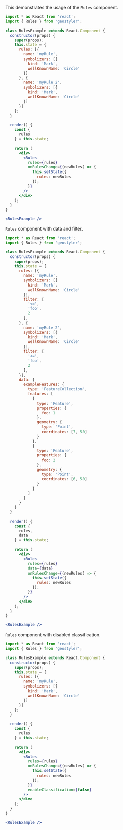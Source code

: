 <!--
 * Released under the BSD 2-Clause License
 *
 * Copyright © 2021-present, terrestris GmbH & Co. KG and GeoStyler contributors
 * All rights reserved.
 *
 * Redistribution and use in source and binary forms, with or without
 * modification, are permitted provided that the following conditions are met:
 *
 * * Redistributions of source code must retain the above copyright notice,
 *   this list of conditions and the following disclaimer.
 *
 * * Redistributions in binary form must reproduce the above copyright notice,
 *   this list of conditions and the following disclaimer in the documentation
 *   and/or other materials provided with the distribution.
 *
 * THIS SOFTWARE IS PROVIDED BY THE COPYRIGHT HOLDERS AND CONTRIBUTORS "AS IS"
 * AND ANY EXPRESS OR IMPLIED WARRANTIES, INCLUDING, BUT NOT LIMITED TO, THE
 * IMPLIED WARRANTIES OF MERCHANTABILITY AND FITNESS FOR A PARTICULAR PURPOSE
 * ARE DISCLAIMED. IN NO EVENT SHALL THE COPYRIGHT HOLDER OR CONTRIBUTORS BE
 * LIABLE FOR ANY DIRECT, INDIRECT, INCIDENTAL, SPECIAL, EXEMPLARY, OR
 * CONSEQUENTIAL DAMAGES (INCLUDING, BUT NOT LIMITED TO, PROCUREMENT OF
 * SUBSTITUTE GOODS OR SERVICES; LOSS OF USE, DATA, OR PROFITS; OR BUSINESS
 * INTERRUPTION) HOWEVER CAUSED AND ON ANY THEORY OF LIABILITY, WHETHER IN
 * CONTRACT, STRICT LIABILITY, OR TORT (INCLUDING NEGLIGENCE OR OTHERWISE)
 * ARISING IN ANY WAY OUT OF THE USE OF THIS SOFTWARE, EVEN IF ADVISED OF THE
 * POSSIBILITY OF SUCH DAMAGE.
 *
-->

This demonstrates the usage of the `Rules` component.

```jsx
import * as React from 'react';
import { Rules } from 'geostyler';

class RulesExample extends React.Component {
  constructor(props) {
    super(props);
    this.state = {
      rules: [{
        name: 'myRule',
        symbolizers: [{
          kind: 'Mark',
          wellKnownName: 'Circle'
        }]
      }, {
        name: 'myRule 2',
        symbolizers: [{
          kind: 'Mark',
          wellKnownName: 'Circle'
        }]
      }]
    };
  }

  render() {
    const {
      rules
    } = this.state;

    return (
      <div>
        <Rules
          rules={rules}
          onRulesChange={(newRules) => {
            this.setState({
              rules: newRules
            });
          }}
        />
      </div>
    );
  }
}

<RulesExample />
```

`Rules` component with data and filter.

```jsx
import * as React from 'react';
import { Rules } from 'geostyler';

class RulesExample extends React.Component {
  constructor(props) {
    super(props);
    this.state = {
      rules: [{
        name: 'myRule',
        symbolizers: [{
          kind: 'Mark',
          wellKnownName: 'Circle'
        }],
        filter: [
          '<=',
          'foo',
          2
        ],
      }, {
        name: 'myRule 2',
        symbolizers: [{
          kind: 'Mark',
          wellKnownName: 'Circle'
        }],
        filter: [
          '<=',
          'foo',
          2
        ],
      }],
      data: {
        exampleFeatures: {
          type: 'FeatureCollection',
          features: [
            {
              type: 'Feature',
              properties: {
                foo: 1
              },
              geometry: {
                type: 'Point',
                coordinates: [7, 50]
              }
            },
            {
              type: 'Feature',
              properties: {
                foo: 2
              },
              geometry: {
                type: 'Point',
                coordinates: [6, 50]
              }
            }
          ]
        }
      }
    }
  }

  render() {
    const {
      rules,
      data
    } = this.state;

    return (
      <div>
        <Rules
          rules={rules}
          data={data}
          onRulesChange={(newRules) => {
            this.setState({
              rules: newRules
            });
          }}
        />
      </div>
    );
  }
}

<RulesExample />
```

`Rules` component with disabled classification.

```jsx
import * as React from 'react';
import { Rules } from 'geostyler';

class RulesExample extends React.Component {
  constructor(props) {
    super(props);
    this.state = {
      rules: [{
        name: 'myRule',
        symbolizers: [{
          kind: 'Mark',
          wellKnownName: 'Circle'
        }]
      }]
    };
  }

  render() {
    const {
      rules
    } = this.state;

    return (
      <div>
        <Rules
          rules={rules}
          onRulesChange={(newRules) => {
            this.setState({
              rules: newRules
            });
          }}
          enableClassification={false}
        />
      </div>
    );
  }
}

<RulesExample />
```
